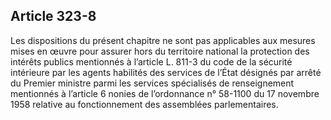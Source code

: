 Article 323-8
----
Les dispositions du présent chapitre ne sont pas applicables aux mesures mises
en œuvre pour assurer hors du territoire national la protection des intérêts
publics mentionnés à l’article L. 811-3 du code de la sécurité intérieure par
les agents habilités des services de l’État désignés par arrêté du Premier
ministre parmi les services spécialisés de renseignement mentionnés à l’article
6 nonies de l’ordonnance n° 58-1100 du 17 novembre 1958 relative au
fonctionnement des assemblées parlementaires.
